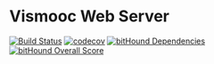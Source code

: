 # Vismooc Web Server

[![Build Status](https://travis-ci.com/chenzhutian/vismooc-web-server.svg?token=iCzC3448sGQmSeYdNFro&branch=master)](https://travis-ci.com/chenzhutian/vismooc-web-server)
[![codecov](https://codecov.io/gh/chenzhutian/vismooc-web-server/branch/dev/graph/badge.svg?token=ch6DvUT6RS)](https://codecov.io/gh/chenzhutian/vismooc-web-server)
[![bitHound Dependencies](https://www.bithound.io/projects/badges/d9bc67c0-4374-11e7-a311-7b68633f7cb1/dependencies.svg)](https://www.bithound.io/github/chenzhutian/vismooc-web-server/master/dependencies/npm)
[![bitHound Overall Score](https://www.bithound.io/projects/badges/d9bc67c0-4374-11e7-a311-7b68633f7cb1/score.svg)](https://www.bithound.io/github/chenzhutian/vismooc-web-server)